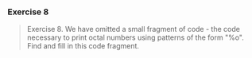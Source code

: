 ### Exercise 8

> Exercise 8. We have omitted a small fragment of code - the code necessary to print octal numbers using patterns of the form "%o". Find and fill in this code fragment.
